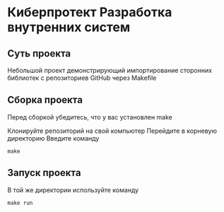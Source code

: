 # Киберпротект Разработка внутренних систем
## Суть проекта
Небольшой проект демонстрирующий импортирование сторонних библиотек с репозиториев GitHub через Makefile
## Сборка проекта
Перед сборкой убедитесь, что у вас установлен make

Клонируйте репозиторий на свой компьютер
Перейдите в корневую директорию
Введите команду

`make`

## Запуск проекта
В той же директории используйте команду

`make run`